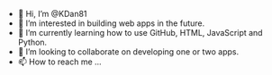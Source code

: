 - 👋 Hi, I’m @KDan81
- 👀 I’m interested in building web apps in the future. 
- 🌱 I’m currently learning how to use GitHub, HTML, JavaScript and Python. 
- 💞️ I’m looking to collaborate on developing one or two apps. 
- 📫 How to reach me ...

<!---
KDan81/KDan81 is a ✨ special ✨ repository because its `README.md` (this file) appears on your GitHub profile.
You can click the Preview link to take a look at your changes.
--->
